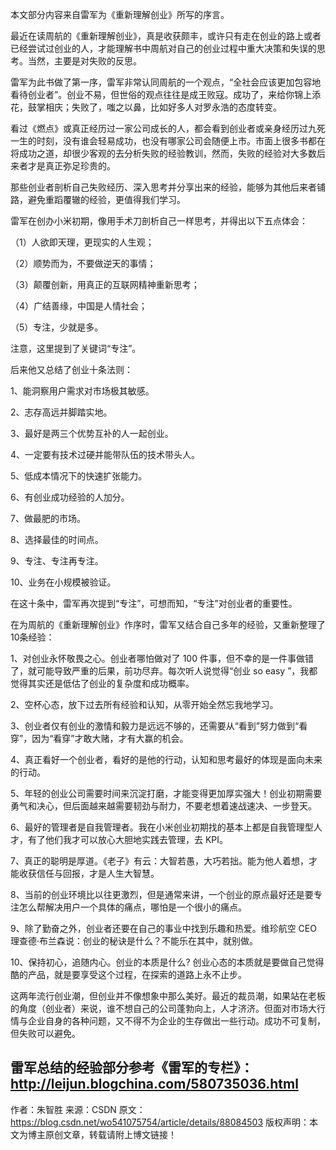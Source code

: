 本文部分内容来自雷军为《重新理解创业》所写的序言。

最近在读周航的《重新理解创业》，真是收获颇丰，或许只有走在创业的路上或者已经尝试过创业的人，才能理解书中周航对自己的创业过程中重大决策和失误的思考。当然，主要是对失败的反思。

雷军为此书做了第一序，雷军非常认同周航的一个观点，“全社会应该更加包容地看待创业者”。创业不易，但世俗的观点往往是成王败寇。成功了，来给你锦上添花，鼓掌相庆；失败了，嗤之以鼻，比如好多人对罗永浩的态度转变。

看过《燃点》或真正经历过一家公司成长的人，都会看到创业者或亲身经历过九死一生的时刻，没有谁会轻易成功，也没有哪家公司会随便上市。市面上很多书都在将成功之道，却很少客观的去分析失败的经验教训，然而，失败的经验对大多数后来者才是真正弥足珍贵的。

那些创业者剖析自己失败经历、深入思考并分享出来的经验，能够为其他后来者铺路，避免重蹈覆辙的经验，更值得我们学习。

雷军在创办小米初期，像用手术刀剖析自己一样思考，并得出以下五点体会：

（1）人欲即天理，更现实的人生观；

（2）顺势而为，不要做逆天的事情；

（3）颠覆创新，用真正的互联网精神重新思考；

（4）广结善缘，中国是人情社会；

（5）专注，少就是多。

注意，这里提到了关键词“专注”。

后来他又总结了创业十条法则：

1、能洞察用户需求对市场极其敏感。

2、志存高远并脚踏实地。

3、最好是两三个优势互补的人一起创业。

4、一定要有技术过硬并能带队伍的技术带头人。

5、低成本情况下的快速扩张能力。

6、有创业成功经验的人加分。

7、做最肥的市场。

8、选择最佳的时间点。

9、专注、专注再专注。

10、业务在小规模被验证。

在这十条中，雷军再次提到“专注”，可想而知，“专注”对创业者的重要性。

在为周航的《重新理解创业》作序时，雷军又结合自己多年的经验，又重新整理了10条经验：

1、对创业永怀敬畏之心。创业者哪怕做对了 100 件事，但不幸的是一件事做错了，就可能导致严重的后果，前功尽弃。每次听人说觉得“创业 so
easy ”，我都觉得其实还是低估了创业的复杂度和成功概率。

2、空杯心态，放下过去所有经验和认知，从零开始全然忘我地学习。

3、创业者仅有创业的激情和毅力是远远不够的，还需要从“看到”努力做到“看穿”，因为“看穿”才敢大赌，才有大赢的机会。

4、真正看好一个创业者，看好的是他的行动，认知和思考最好的体现是面向未来的行动。

5、年轻的创业公司需要时间来沉淀打磨，才能变得更加厚实强大！创业初期需要勇气和决心，但后面越来越需要韧劲与耐力，不要老想着速战速决、一步登天。

6、最好的管理者是自我管理者。我在小米创业初期找的基本上都是自我管理型人才，有了他们我才可以放心大胆地实践去管理，去 KPI。

7、真正的聪明是厚道。《老子》有云：大智若愚，大巧若拙。能为他人着想，才能收获信任与回报，才是人生大智慧。

8、当前的创业环境比以往更激烈，但是通常来讲，一个创业的原点最好还是要专注怎么帮解决用户一个具体的痛点，哪怕是一个很小的痛点。

9、除了勤奋之外，创业者还要在自己的事业中找到乐趣和热爱。维珍航空 CEO 理查德·布兰森说：创业的秘诀是什么？不能乐在其中，就别做。

10、保持初心，追随内心。创业的本质是什么? 创业心态的本质就是要做自己觉得酷的产品，就是要享受这个过程，在探索的道路上永不止步。

这两年流行创业潮，但创业并不像想象中那么美好。最近的裁员潮，如果站在老板的角度（创业者）来说，谁不想自己的公司蓬勃向上，人才济济。但面对市场大行情与企业自身的各种问题，又不得不为企业的生存做出一些行动。成功不可复制，但失败可以避免。

## 雷军总结的经验部分参考《雷军的专栏》：http://leijun.blogchina.com/580735036.html

作者：朱智胜 
来源：CSDN 
原文：https://blog.csdn.net/wo541075754/article/details/88084503 
版权声明：本文为博主原创文章，转载请附上博文链接！